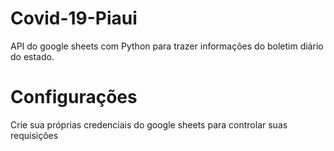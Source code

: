 # Covid-19-Piaui
API do google sheets com Python para trazer informações do boletim diário do estado.

# Configurações
Crie sua próprias credenciais do google sheets para controlar suas requisições
